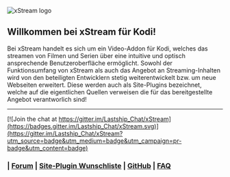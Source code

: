![xStream logo](https://github.com/xStream-Kodi/plugin.video.xstream/blob/wiki/graphics/web/logo-dark.png?raw=true)


## Willkommen bei xStream für Kodi!

Bei xStream handelt es sich um ein Video-Addon für Kodi, welches das streamen von Filmen und Serien über eine intuitive und optisch ansprechende Benutzeroberfläche ermöglicht. Sowohl der Funktionsumfang von xStream als auch das Angebot an Streaming-Inhalten wird von den beteiligten Entwicklern stetig weiterentwickelt bzw. um neue Webseiten erweitert. Diese werden auch als Site-Plugins bezeichnet, welche auf die eigentlichen Quellen verweisen die für das bereitgestellte Angebot verantworlich sind! 
***

[![Join the chat at https://gitter.im/Lastship_Chat/xStream](https://badges.gitter.im/Lastship_Chat/xStream.svg)](https://gitter.im/Lastship_Chat/xStream?utm_source=badge&utm_medium=badge&utm_campaign=pr-badge&utm_content=badge)

### | [Forum](http://lastship.square7.ch/forum/forumdisplay.php?fid=15) | [Site-Plugin Wunschliste](https://docs.google.com/spreadsheets/d/1b_9C6BONlpWcugMgocFbKxe7nFp99HfvVUJznxTzT4I/edit?usp=sharing) | [GitHub](https://github.com/lastship/plugin.video.xstream/tree/nightly) | [FAQ](https://github.com/lastship/xStream-FAQ/blob/master/xStream_Anleitung_FAQ.md#35-fehlermeldungen-im-betrieb)

